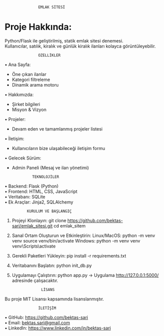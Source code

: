 
                   EMLAK SİTESİ

# Proje Hakkında:
Python/Flask ile geliştirilmiş, statik emlak sitesi denemesi.  
Kullanıcılar, satılık, kiralık ve günlük kiralık ilanları kolayca görüntüleyebilir.


                   ÖZELLİKLER

• Ana Sayfa:
  - Öne çıkan ilanlar  
  - Kategori filtreleme  
  - Dinamik arama motoru

• Hakkımızda:
  - Şirket bilgileri  
  - Misyon & Vizyon

• Projeler:
  - Devam eden ve tamamlanmış projeler listesi

• İletişim:
  - Kullanıcıların bize ulaşabileceği iletişim formu

• Gelecek Sürüm:
  - Admin Paneli (Mesaj ve ilan yönetimi)


                 TEKNOLOJİLER

• Backend: Flask (Python)  
• Frontend: HTML, CSS, JavaScript  
• Veritabanı: SQLite  
• Ek Araçlar: Jinja2, SQLAlchemy


              KURULUM VE BAŞLANGIÇ


1. Projeyi Klonlayın:
   git clone https://github.com/bektas-sari/emlak_sitesi.git
   cd emlak_sitem

2. Sanal Ortam Oluşturun ve Etkinleştirin:
   Linux/MacOS:
      python -m venv venv
      source venv/bin/activate
   Windows:
      python -m venv venv
      venv\Scripts\activate

3. Gerekli Paketleri Yükleyin:
   pip install -r requirements.txt

4. Veritabanını Başlatın:
   python init_db.py

5. Uygulamayı Çalıştırın:
   python app.py
   → Uygulama http://127.0.0.1:5000/ adresinde çalışacaktır.


                    LİSANS

Bu proje MIT Lisansı kapsamında lisanslanmıştır.


                   İLETİŞİM

• GitHub:  https://github.com/bektas-sari  
• Email:   bektas.sari@gmail.com  
• LinkedIn: https://www.linkedin.com/in/bektas-sari


